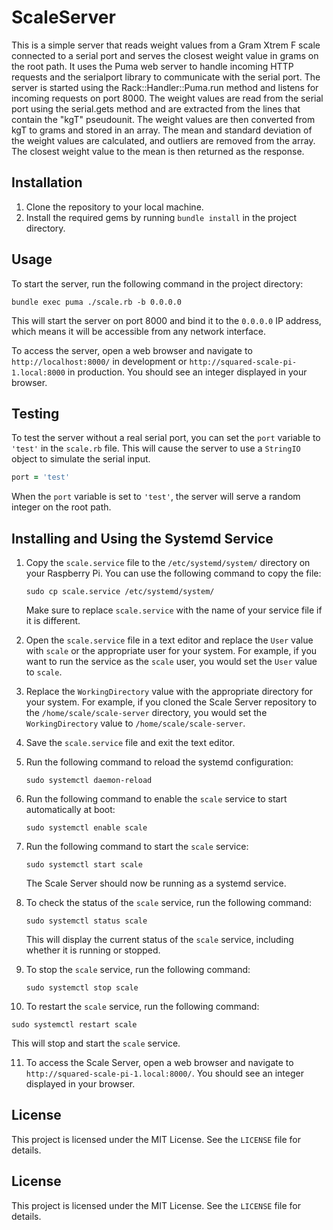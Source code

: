 # ScaleServer

This is a simple server that reads weight values from a Gram Xtrem F scale connected to a serial port and serves the closest weight value in grams on the root path. It uses the Puma web server to handle incoming HTTP requests and the serialport library to communicate with the serial port. The server is started using the Rack::Handler::Puma.run method and listens for incoming requests on port 8000. The weight values are read from the serial port using the serial.gets method and are extracted from the lines that contain the "kgT" pseudounit. The weight values are then converted from kgT to grams and stored in an array. The mean and standard deviation of the weight values are calculated, and outliers are removed from the array. The closest weight value to the mean is then returned as the response. 

## Installation

1. Clone the repository to your local machine.
2. Install the required gems by running `bundle install` in the project directory.

## Usage

To start the server, run the following command in the project directory:

```
bundle exec puma ./scale.rb -b 0.0.0.0
```

This will start the server on port 8000 and bind it to the `0.0.0.0` IP address, which means it will be accessible from any network interface.

To access the server, open a web browser and navigate to `http://localhost:8000/` in development or `http://squared-scale-pi-1.local:8000` in production. You should see an integer displayed in your browser.

## Testing

To test the server without a real serial port, you can set the `port` variable to `'test'` in the `scale.rb` file. This will cause the server to use a `StringIO` object to simulate the serial input.

```ruby
port = 'test'
```

When the `port` variable is set to `'test'`, the server will serve a random integer on the root path.

## Installing and Using the Systemd Service

1. Copy the `scale.service` file to the `/etc/systemd/system/` directory on your Raspberry Pi. You can use the following command to copy the file:

   ```
   sudo cp scale.service /etc/systemd/system/
   ```

   Make sure to replace `scale.service` with the name of your service file if it is different.

2. Open the `scale.service` file in a text editor and replace the `User` value with `scale` or the appropriate user for your system. For example, if you want to run the service as the `scale` user, you would set the `User` value to `scale`.

3. Replace the `WorkingDirectory` value with the appropriate directory for your system. For example, if you cloned the Scale Server repository to the `/home/scale/scale-server` directory, you would set the `WorkingDirectory` value to `/home/scale/scale-server`.

4. Save the `scale.service` file and exit the text editor.

5. Run the following command to reload the systemd configuration:

   ```
   sudo systemctl daemon-reload
   ```

6. Run the following command to enable the `scale` service to start automatically at boot:

   ```
   sudo systemctl enable scale
   ```

7. Run the following command to start the `scale` service:

   ```
   sudo systemctl start scale
   ```

   The Scale Server should now be running as a systemd service.

8. To check the status of the `scale` service, run the following command:

   ```
   sudo systemctl status scale
   ```

   This will display the current status of the `scale` service, including whether it is running or stopped.

9. To stop the `scale` service, run the following command:

   ```
   sudo systemctl stop scale
   ```

10. To restart the `scale` service, run the following command:

   ```
   sudo systemctl restart scale
   ```

   This will stop and start the `scale` service.

11. To access the Scale Server, open a web browser and navigate to `http://squared-scale-pi-1.local:8000/`. You should see an integer displayed in your browser.

## License

This project is licensed under the MIT License. See the `LICENSE` file for details.

## License

This project is licensed under the MIT License. See the `LICENSE` file for details.
